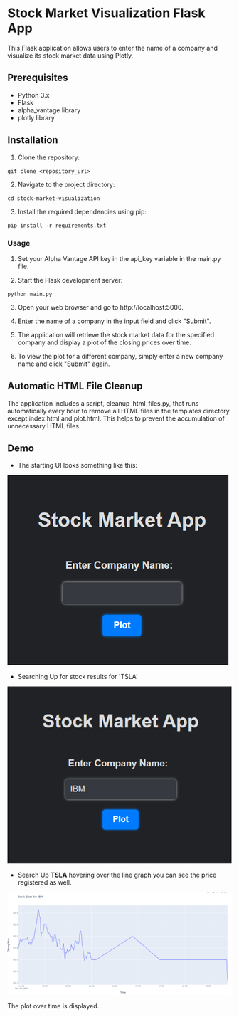 # Stock Market Visualization Flask App
This Flask application allows users to enter the name of a company and visualize its stock market data using Plotly.

## Prerequisites
* Python 3.x
* Flask
* alpha_vantage library
* plotly library
## Installation
1. Clone the repository:

```
git clone <repository_url>
```
2. Navigate to the project directory:

```
cd stock-market-visualization
```
3. Install the required dependencies using pip:

```
pip install -r requirements.txt
```
### Usage
1. Set your Alpha Vantage API key in the api_key variable in the main.py file.

2. Start the Flask development server:

```
python main.py
```
3. Open your web browser and go to http://localhost:5000.

4. Enter the name of a company in the input field and click "Submit".

5. The application will retrieve the stock market data for the specified company and display a plot of the closing prices over time.

6. To view the plot for a different company, simply enter a new company name and click "Submit" again.

## Automatic HTML File Cleanup
The application includes a script, cleanup_html_files.py, that runs automatically every hour to remove all HTML files in the templates directory except index.html and plot.html. This helps to prevent the accumulation of unnecessary HTML files.

## Demo

* The starting UI looks something like this:

![img_2.png](img_2.png)

* Searching Up for stock results for 'TSLA'

![img_1.png](img_1.png)

* Search Up **TSLA** hovering over the line graph you can see the price registered as well.

![img.png](img.png)

The plot over time is displayed.


